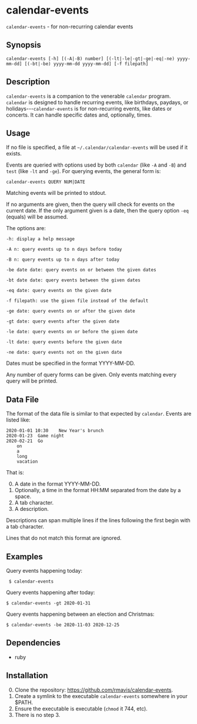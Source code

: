# calendar-events

`calendar-events` - for non-recurring calendar events

## Synopsis

    calendar-events [-h] [(-A|-B) number] [(-lt|-le|-gt|-ge|-eq|-ne) yyyy-mm-dd] [(-bt|-be) yyyy-mm-dd yyyy-mm-dd] [-f filepath]

## Description

`calendar-events` is a companion to the venerable `calendar` program. `calendar` is designed to handle recurring events, like birthdays, paydays, or holidays---`calendar-events` is for non-recurring events, like dates or concerts. It can handle specific dates and, optionally, times.

## Usage

If no file is specified, a file at `~/.calendar/calendar-events` will be used if it exists.

Events are queried with options used by both `calendar` (like `-A` and `-B`) and `test` (like `-lt` and `-ge`). For querying events, the general form is:

    calendar-events QUERY NUM|DATE

Matching events will be printed to stdout.

If no arguments are given, then the query will check for events on the current date. If the only argument given is a date, then the query option `-eq` (equals) will be assumed.

The options are:

    -h: display a help message
    
    -A n: query events up to n days before today
    
    -B n: query events up to n days after today
    
    -be date date: query events on or between the given dates
    
    -bt date date: query events between the given dates
    
    -eq date: query events on the given date
    
    -f filepath: use the given file instead of the default
    
    -ge date: query events on or after the given date
    
    -gt date: query events after the given date
    
    -le date: query events on or before the given date
    
    -lt date: query events before the given date
    
    -ne date: query events not on the given date

Dates must be specified in the format YYYY-MM-DD.

Any number of query forms can be given. Only events matching every query will be printed.

## Data File

The format of the data file is similar to that expected by `calendar`. Events are listed like:

    2020-01-01 10:30	New Year's brunch
    2020-01-23	Game night
    2020-02-21	Go
    	on
    	a
    	long
    	vacation

That is:

0. A date in the format YYYY-MM-DD.
1. Optionally, a time in the format HH:MM separated from the date by a space.
2. A tab character.
3. A description.

Descriptions can span multiple lines if the lines following the first begin with a tab character.

Lines that do not match this format are ignored.

## Examples

Query events happening today:

     $ calendar-events

Query events happening after today:

    $ calendar-events -gt 2020-01-31

Query events happening between an election and Christmas:

    $ calendar-events -be 2020-11-03 2020-12-25

## Dependencies

- ruby

## Installation

0. Clone the repository: https://github.com/rmavis/calendar-events.
1. Create a symlink to the executable `calendar-events` somewhere in your $PATH.
2. Ensure the executable is executable (`chmod` it 744, etc).
3. There is no step 3.
